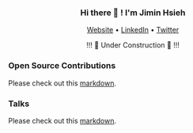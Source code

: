 <h3 align="center">Hi there 👋 ! I'm Jimin Hsieh</h3>
<p align="center">
  <a href="https://jiminhsieh.github.io">Website</a> •
  <a href="https://www.linkedin.com/in/jiminhsieh">LinkedIn</a> •
  <a href="https://twitter.com/JiminHsieh">Twitter</a>
</p>

<p align="center"> 
    !!! 🚧 Under Construction 🚧 !!!
</p>

### Open Source Contributions

Please check out this [markdown](contributions.md#open-source-contributions).

### Talks

Please check out this [markdown](talks.md).

<!--
**jiminhsieh/jiminhsieh** is a ✨ _special_ ✨ repository because its `README.md` (this file) appears on your GitHub profile.

Here are some ideas to get you started:

- 🔭 I’m currently working on ...
- 🌱 I’m currently learning ...
- 👯 I’m looking to collaborate on ...
- 🤔 I’m looking for help with ...
- 💬 Ask me about ...
- 📫 How to reach me: ...
- 😄 Pronouns: ...
- ⚡ Fun fact: ...
-->
